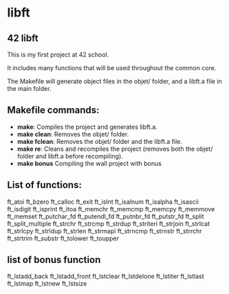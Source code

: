 # libft
## 42 libft

This is my first project at 42 school.

It includes many functions that will be used throughout the common core.

The Makefile will generate object files in the objet/ folder, and a libft.a file in the main folder.

## Makefile commands:
- **make**: Compiles the project and generates libft.a.
- **make clean**: Removes the objet/ folder.
- **make fclean**: Removes the objet/ folder and the libft.a file.
- **make re**: Cleans and recompiles the project (removes both the objet/ folder and libft.a before recompiling).
- **make bonus** Compiling the wall project with bonus

## List of functions:
ft_atoi
ft_bzero
ft_calloc
ft_exit
ft_isInt
ft_isalnum
ft_isalpha
ft_isascii
ft_isdigit
ft_isprint
ft_itoa
ft_memchr
ft_memcmp
ft_memcpy
ft_memmove
ft_memset
ft_putchar_fd
ft_putendl_fd
ft_putnbr_fd
ft_putstr_fd
ft_split
ft_split_multiple
ft_strchr
ft_strcmp
ft_strdup
ft_striteri
ft_strjoin
ft_strlcat
ft_strlcpy
ft_strldup
ft_strlen
ft_strmapi
ft_strncmp
ft_strnstr
ft_strrchr
ft_strtrim
ft_substr
ft_tolower
ft_toupper

## list of bonus function
ft_lstadd_back
ft_lstadd_front
ft_lstclear
ft_lstdelone
ft_lstiter
ft_lstlast
ft_lstmap
ft_lstnew
ft_lstsize
